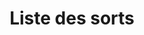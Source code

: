 ---
title: Liste des sorts
layout: liste
collection: sorts
inclureSource: false
smalltable: true
cols:
  - title: "Niveau"
    attribute: level
    size: "15%"
  - title: "Rareté"
    attribute: rarity
  - title: "Traits"
    attribute: traits
    isAList: true
    separator: ", "
    linkify: "/traits/"
  - title: "Traditions"
    attribute: traditions
    isAList: true
    separator: ", "
  - title: "Description"
    attribute: summary
    size: "60%"

---